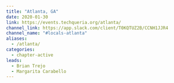 ```yaml
---
title: "Atlanta, GA"
date: 2020-01-30
link: https://events.techqueria.org/atlanta/
channel_link: https://app.slack.com/client/T0KQTUZ2B/CCNH1JJR4
channel_name: "#locals-atlanta"
aliases:
  - /atlanta/
categories:
  - chapter-active
leads:
  - Brian Trejo
  - Margarita Carabello
---
```

